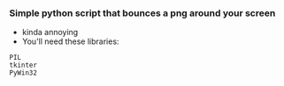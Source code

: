 ### Simple python script that bounces a png around your screen
- kinda annoying
- You'll need these libraries:
```
PIL
tkinter
PyWin32
```

